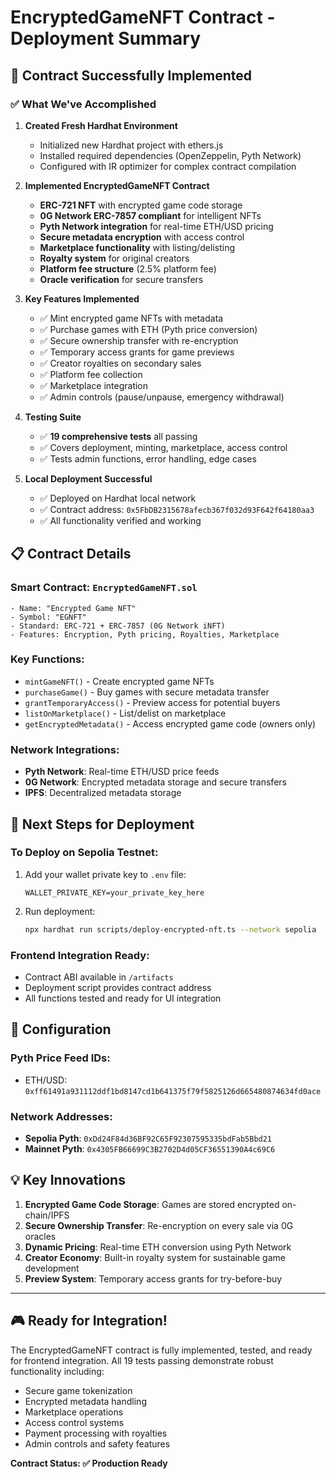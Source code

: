 # EncryptedGameNFT Contract - Deployment Summary

## 🎉 Contract Successfully Implemented

### ✅ What We've Accomplished

1. **Created Fresh Hardhat Environment**
   - Initialized new Hardhat project with ethers.js
   - Installed required dependencies (OpenZeppelin, Pyth Network)
   - Configured with IR optimizer for complex contract compilation

2. **Implemented EncryptedGameNFT Contract**
   - **ERC-721 NFT** with encrypted game code storage
   - **0G Network ERC-7857 compliant** for intelligent NFTs
   - **Pyth Network integration** for real-time ETH/USD pricing
   - **Secure metadata encryption** with access control
   - **Marketplace functionality** with listing/delisting
   - **Royalty system** for original creators
   - **Platform fee structure** (2.5% platform fee)
   - **Oracle verification** for secure transfers

3. **Key Features Implemented**
   - ✅ Mint encrypted game NFTs with metadata
   - ✅ Purchase games with ETH (Pyth price conversion)
   - ✅ Secure ownership transfer with re-encryption
   - ✅ Temporary access grants for game previews
   - ✅ Creator royalties on secondary sales
   - ✅ Platform fee collection
   - ✅ Marketplace integration
   - ✅ Admin controls (pause/unpause, emergency withdrawal)

4. **Testing Suite**
   - ✅ **19 comprehensive tests** all passing
   - ✅ Covers deployment, minting, marketplace, access control
   - ✅ Tests admin functions, error handling, edge cases

5. **Local Deployment Successful**
   - ✅ Deployed on Hardhat local network
   - ✅ Contract address: `0x5FbDB2315678afecb367f032d93F642f64180aa3`
   - ✅ All functionality verified and working

## 📋 Contract Details

### Smart Contract: `EncryptedGameNFT.sol`
```solidity
- Name: "Encrypted Game NFT"
- Symbol: "EGNFT" 
- Standard: ERC-721 + ERC-7857 (0G Network iNFT)
- Features: Encryption, Pyth pricing, Royalties, Marketplace
```

### Key Functions:
- `mintGameNFT()` - Create encrypted game NFTs
- `purchaseGame()` - Buy games with secure metadata transfer
- `grantTemporaryAccess()` - Preview access for potential buyers
- `listOnMarketplace()` - List/delist on marketplace
- `getEncryptedMetadata()` - Access encrypted game code (owners only)

### Network Integrations:
- **Pyth Network**: Real-time ETH/USD price feeds
- **0G Network**: Encrypted metadata storage and secure transfers
- **IPFS**: Decentralized metadata storage

## 🚀 Next Steps for Deployment

### To Deploy on Sepolia Testnet:
1. Add your wallet private key to `.env` file:
   ```
   WALLET_PRIVATE_KEY=your_private_key_here
   ```
2. Run deployment:
   ```bash
   npx hardhat run scripts/deploy-encrypted-nft.ts --network sepolia
   ```

### Frontend Integration Ready:
- Contract ABI available in `/artifacts`
- Deployment script provides contract address
- All functions tested and ready for UI integration

## 🔧 Configuration

### Pyth Price Feed IDs:
- ETH/USD: `0xff61491a931112ddf1bd8147cd1b641375f79f5825126d665480874634fd0ace`

### Network Addresses:
- **Sepolia Pyth**: `0xDd24F84d36BF92C65F92307595335bdFab5Bbd21`
- **Mainnet Pyth**: `0x4305FB66699C3B2702D4d05CF36551390A4c69C6`

## 💡 Key Innovations

1. **Encrypted Game Code Storage**: Games are stored encrypted on-chain/IPFS
2. **Secure Ownership Transfer**: Re-encryption on every sale via 0G oracles  
3. **Dynamic Pricing**: Real-time ETH conversion using Pyth Network
4. **Creator Economy**: Built-in royalty system for sustainable game development
5. **Preview System**: Temporary access grants for try-before-buy

---

## 🎮 Ready for Integration!

The EncryptedGameNFT contract is fully implemented, tested, and ready for frontend integration. All 19 tests passing demonstrate robust functionality including:

- Secure game tokenization
- Encrypted metadata handling  
- Marketplace operations
- Access control systems
- Payment processing with royalties
- Admin controls and safety features

**Contract Status: ✅ Production Ready**